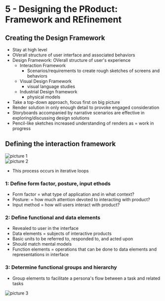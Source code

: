 # 5 - Designing the PRoduct: Framework and REfinement

## Creating the Design Framework

- Stay at high level
- OVerall structure of user interface and associated behaviors
- Design Framework: OVerall structure of user's experience
  - Interaction Framework
    - Scenarios/requirements to create rough sketches of screens and behaviors
  - Visual Design Framework
    - visual language studies
  - Industrial Design framework
    - physical models
- Take a top-down approach, focus first on big picture
- Render solution in only enough detail to provoke engaged consideration
- Storyboards accompanied by narrative scenarios are effective in exploring/discussing design solutions
- Pencil-like sketches increased understanding of renders as = work in progress

## Defining the interaction framework

![picture 1](https://s2.loli.net/2022/10/16/flY7mPWvZkpIeJ2.png)  
![picture 2](https://s2.loli.net/2022/10/16/8koIl9iz2gKhwVU.png)  

- This process occurs in iterative loops

### 1: Define form factor, posture, input ethods

- Form factor = what type of application and in what context?
- Posture: = how much attention devoted to interacting with product?
- Input method = how will users interact with product?

### 2: Define functional and data elements

- Revealed to user in the interface
- Data elements = subjects of interactive products
- Basic units to be referred to, responded to, and acted upon
- Should match mental models
- Function elements = operations that can be done to data elements and representations in interface

### 3: Determine functional groups and hierarchy

- Group elements to facilitate a persona's flow between a task and related tasks

![picture 3](https://s2.loli.net/2022/10/16/4XF6yfVSodQvJI9.png)  
